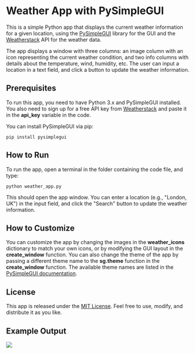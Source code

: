 # **Weather App with PySimpleGUI**

This is a simple Python app that displays the current weather information for a given location, using the [PySimpleGUI](https://pysimplegui.readthedocs.io/en/latest/) library for the GUI and the [Weatherstack](https://weatherstack.com/) API for the weather data.

The app displays a window with three columns: an image column with an icon representing the current weather condition, and two info columns with details about the temperature, wind, humidity, etc. The user can input a location in a text field, and click a button to update the weather information.

## **Prerequisites**

To run this app, you need to have Python 3.x and PySimpleGUI installed. You also need to sign up for a free API key from [Weatherstack](https://weatherstack.com/) and paste it in the **api\_key** variable in the code.

You can install PySimpleGUI via pip:


`pip install pysimplegui`

## **How to Run**

To run the app, open a terminal in the folder containing the code file, and type:


`python weather_app.py`

This should open the app window. You can enter a location (e.g., "London, UK") in the input field, and click the "Search" button to update the weather information.

## **How to Customize**

You can customize the app by changing the images in the **weather\_icons** dictionary to match your own icons, or by modifying the GUI layout in the **create\_window** function. You can also change the theme of the app by passing a different theme name to the **sg.theme** function in the **create\_window** function. The available theme names are listed in the [PySimpleGUI documentation](https://pysimplegui.readthedocs.io/en/latest/#themes).

## **License**

This app is released under the [MIT License](https://opensource.org/licenses/MIT). Feel free to use, modify, and distribute it as you like.

## **Example Output**

![](https://33333.cdn.cke-cs.com/kSW7V9NHUXugvhoQeFaf/images/3a0f3730416b8a0155368619938f09f0c6ad393af571ce6e.png)
